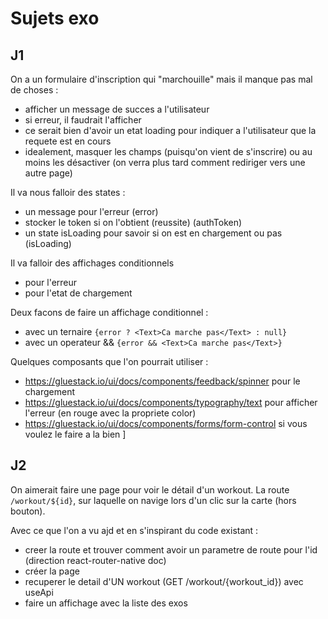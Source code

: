 # Sujets exo

## J1

On a un formulaire d'inscription qui "marchouille" mais il manque pas mal de choses :

- afficher un message de succes a l'utilisateur
- si erreur, il faudrait l'afficher
- ce serait bien d'avoir un etat loading pour indiquer a l'utilisateur que la requete est en cours
- idealement, masquer les champs (puisqu'on vient de s'inscrire) ou au moins les désactiver (on verra plus tard comment rediriger vers une autre page)

Il va nous falloir des states :

- un message pour l'erreur (error)
- stocker le token si on l'obtient (reussite) (authToken)
- un state isLoading pour savoir si on est en chargement ou pas (isLoading)

Il va falloir des affichages conditionnels

- pour l'erreur
- pour l'etat de chargement

Deux facons de faire un affichage conditionnel :

- avec un ternaire `{error ? <Text>Ca marche pas</Text> : null}`
- avec un operateur && `{error && <Text>Ca marche pas</Text>}`

Quelques composants que l'on pourrait utiliser :

- https://gluestack.io/ui/docs/components/feedback/spinner pour le chargement
- https://gluestack.io/ui/docs/components/typography/text pour afficher l'erreur (en rouge avec la propriete color)
- https://gluestack.io/ui/docs/components/forms/form-control si vous voulez le faire a la bien
  ]

## J2

On aimerait faire une page pour voir le détail d'un workout.
La route `/workout/${id}`, sur laquelle on navige lors d'un clic sur la carte (hors bouton).

Avec ce que l'on a vu ajd et en s'inspirant du code existant :

- creer la route et trouver comment avoir un parametre de route pour l'id (direction react-router-native doc)
- créer la page
- recuperer le detail d'UN workout (GET /workout/{workout_id}) avec useApi
- faire un affichage avec la liste des exos
